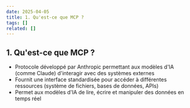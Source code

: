 ```yaml
---
date: 2025-04-05
title: 1. Qu'est-ce que MCP ?
tags: []
related: []
---
```


## 1. Qu'est-ce que MCP ?

- Protocole développé par Anthropic permettant aux modèles d'IA (comme Claude) d'interagir avec des systèmes externes
- Fournit une interface standardisée pour accéder à différentes ressources (système de fichiers, bases de données, APIs)
- Permet aux modèles d'IA de lire, écrire et manipuler des données en temps réel

##

